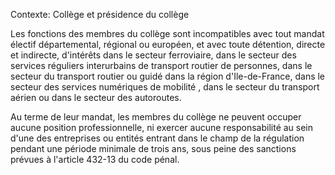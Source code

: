 Contexte: Collège et présidence du collège

Les fonctions des membres du collège sont incompatibles avec tout mandat électif départemental, régional ou européen, et avec toute détention, directe et indirecte, d'intérêts dans le secteur ferroviaire, dans le secteur des services réguliers interurbains de transport routier de personnes, dans le secteur du transport routier ou guidé dans la région d'Ile-de-France, dans le secteur des services numériques de mobilité , dans le secteur du transport aérien ou dans le secteur des autoroutes.

Au terme de leur mandat, les membres du collège ne peuvent occuper aucune position professionnelle, ni exercer aucune responsabilité au sein d'une des entreprises ou entités entrant dans le champ de la régulation pendant une période minimale de trois ans, sous peine des sanctions prévues à l'article 432-13 du code pénal.